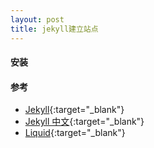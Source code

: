 ```yaml
---
layout: post
title: jekyll建立站点
---
```


#### 安装


#### 参考
- [Jekyll](https://jekyllrb.com/){:target="_blank"}
- [Jekyll 中文](https://jekyllcn.com/){:target="_blank"}
- [Liquid](https://liquid.bootcss.com/){:target="_blank"}

